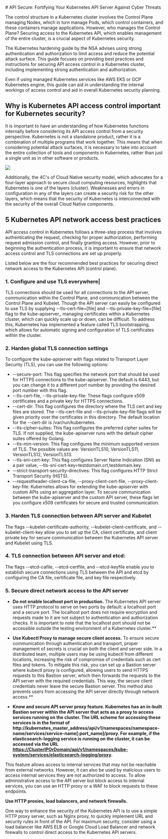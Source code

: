 
﻿# API Secure: Fortifying Your Kubernetes API Server Against Cyber Threats


The control structure in a Kubernetes cluster involves the Control Plane managing Nodes, which in turn manage Pods, which control containers, and these containers manage applications. However, who manages the Control Plane? Securing access to the Kubernetes API, which enables management of the entire cluster, is a crucial aspect of Kubernetes security. 

The Kubernetes hardening guide by the NSA advises using strong authentication and authorization to limit access and reduce the potential attack surface. This guide focuses on providing best practices and instructions for securing API access control in a Kubernetes cluster, including implementing strong authentication and authorization. 

Even if using managed Kubernetes services like AWS EKS or GCP Kubernetes engine, this guide can aid in understanding the internal workings of access control and aid in overall Kubernetes security planning.

## **Why is Kubernetes API access control important for Kubernetes security?**

It is important to have an understanding of how Kubernetes functions internally before considering its API access control from a security perspective. Kubernetes is not a standalone product, rather it is a combination of multiple programs that work together. This means that when considering potential attack surfaces, it is necessary to take into account the entire collection of tools and components in Kubernetes, rather than just a single unit as in other software or products.


![](images/iamge13.png)


Additionally, the 4C's of Cloud Native security model, which advocates for a four-layer approach to secure cloud computing resources, highlights that Kubernetes is one of the layers (cluster). Weaknesses and errors in configuration in any of the layers can create a security risk for the other layers, which means that the security of Kubernetes is interconnected with the security of the overall Cloud Native components.

## **5 Kubernetes API network access best practices**

API access control in Kubernetes follows a three-step process that involves authenticating the request, checking for proper authorization, performing request admission control, and finally granting access. However, prior to beginning the authentication process, it is important to ensure that network access control and TLS connections are set up properly. 

Listed below are the four recommended best practices for securing direct network access to the Kubernetes API (control plane).

### **1. Configure and use TLS everywhere**|

TLS connections should be used for all connections to the API server, communication within the Control Plane, and communication between the Control Plane and Kubelet. Though the API server can easily be configured to use TLS by supplying --tls-cert-file=[file] and --tls-private-key-file=[file] flag to the kube-apiserver,, managing certificates within a Kubernetes cluster, which can quickly scale up or down, can be difficult. To address this, Kubernetes has implemented a feature called TLS bootstrapping, which allows for automatic signing and configuration of TLS certificates within the cluster.

### **2. Harden global TLS connection settings**

To configure the kube-apiserver with flags related to Transport Layer Security (TLS), you can use the following options:

- --secure-port: This flag specifies the network port that should be used for HTTPS connections to the kube-apiserver. The default is 6443, but you can change it to a different port number by providing the desired port number with this flag.
- --tls-cert-file, --tls-private-key-file: These flags configure x509 certificates and a private key for HTTPS connections.
- --cert-dir: This flag configures the directory where the TLS cert and key files are stored. The --tls-cert-file and --tls-private-key-file flags will be given priority over the certificates in this directory. The default location for the --cert-dir is /var/run/kubernetes.
- --tls-cipher-suites: This flag configures the preferred cipher suites for TLS. If not supplied, the kube-apiserver runs with the default cipher suites offered by Golang.
- --tls-min-version: This flag configures the minimum supported version of TLS. The possible values are: VersionTLS10, VersionTLS11, VersionTLS12, VersionTLS13.
- --tls-sni-cert-key: This flag configures Server Name Indication (SNI) as a pair value, --tls-sni-cert-key=testdomain.crt,testdomain.key.
- --strict-transport-security-directives: This flag configures HTTP Strict Transport Security (HSTS).
- --requestheader-client-ca-file, --proxy-client-cert-file, --proxy-client-key-file: Kubernetes allows for extending the kube-apiserver with custom APIs using an aggregation layer. To secure communication between the kube-apiserver and the custom API server, these flags let you configure x509 certificates for secure and trusted communication.

### **3. Harden TLS connection between API server and Kubelet**

The flags --kubelet-certificate-authority, --kubelet-client-certificate, and --kubelet-client-key allow you to set up the CA, client certificate, and client private key for secure communication between the Kubernetes API server and Kubelet using TLS.
### **4. TLS connection between API server and etcd:**

The flags --etcd-cafile, --etcd-certfile, and --etcd-keyfile enable you to establish secure connections using TLS between the API and etcd by configuring the CA file, certificate file, and key file respectively.
### **5. Secure direct network access to the API server**

- **Do not enable localhost port in production.**
  The Kubernetes API server uses HTTP protocol to serve on two ports by default: a localhost port and a secure port. The localhost port does not require encryption and requests made to it are not subject to authentication and authorization checks. It is important to note that the localhost port should not be accessible outside the testing environment of a Kubernetes cluster.**

- **Use Kubectl Proxy to manage secure client access.**
  To ensure secure communication through authentication and transport, proper management of secrets is crucial on both the client and server side. In a distributed team, multiple users may be using kubectl from different locations, increasing the risk of compromise of credentials such as cert files and tokens. To mitigate this risk, you can set up a Bastion server where kubectl proxy is configured, allowing users to send HTTPS requests to this Bastion server, which then forwards the requests to the API server with the required credentials. This way, the secure client credentials never leave the secure Bastion server. This method also prevents users from accessing the API server directly through network access.**

- **Know and secure API server proxy feature.
  Kubernetes has an in-built Bastion server within the API server that acts as a proxy to access services running on the cluster. The URL scheme for accessing these services is in the format of http://kubernetes\_master\_address/api/v1/namespaces/namespace-name/services/service-name[:port\_name]/proxy. For example, if the elasticsearch-logging service is running on the cluster, it can be accessed via the URL[ ](https://clusteripordomain/api/v1/namespaces/kube-system/services/elasticsearch-logging/proxy)[https://ClusterIPOrDomain/api/v1/namespaces/kube-system/services/elasticsearch-logging/proxy](https://clusteripordomain/api/v1/namespaces/kube-system/services/elasticsearch-logging/proxy).**

This feature allows access to internal services that may not be reachable from external networks. However, it can also be used by malicious users to access internal services they are not authorized to access. To allow administrative access to the API server but block access to internal services, you can use an HTTP proxy or a WAF to block requests to these endpoints.


**Use HTTP proxies, load balancers, and network firewalls.**

One way to enhance the security of the Kubernetes API is to use a simple HTTP proxy server, such as Nginx proxy, to quickly implement URL and security rules in front of the API. For maximum security, consider using a load balancer like AWS ELB or Google Cloud Load Balancer and network firewalls to control direct access to the Kubernetes API servers.

